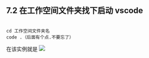 ## 7.2 在工作空间文件夹找下启动 vscode
```

cd 工作空间文件夹名
code .（后面有个点.不要忘了）

```
在该实例就是
<img src="https://s2.loli.net/2022/01/18/YeWB6qzTLwG84Io.png"/>
